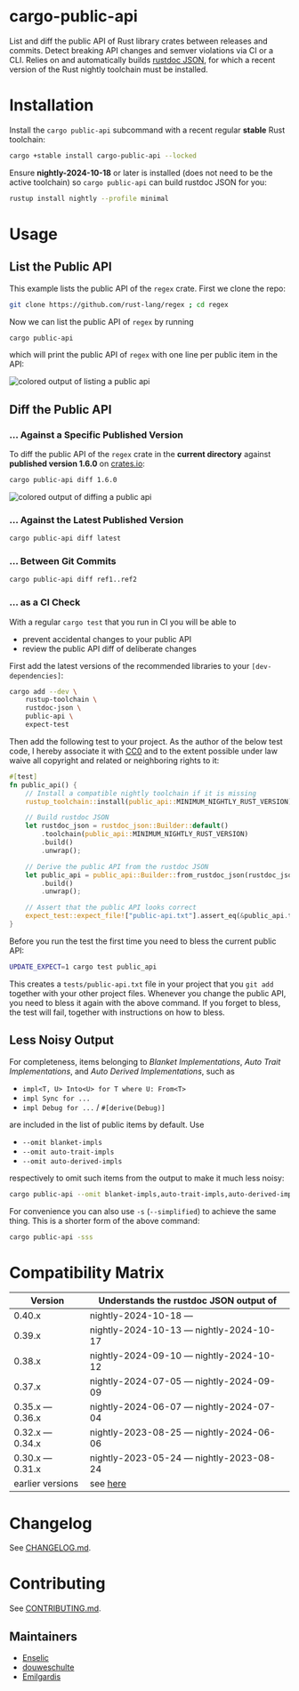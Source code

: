 # cargo-public-api

List and diff the public API of Rust library crates between releases and commits. Detect breaking API changes and semver violations via CI or a CLI. Relies on and automatically builds [rustdoc JSON](https://github.com/rust-lang/rust/issues/76578), for which a recent version of the Rust nightly toolchain must be installed.

# Installation

Install the `cargo public-api` subcommand with a recent regular **stable** Rust toolchain:

```sh
cargo +stable install cargo-public-api --locked
```

Ensure **nightly-2024-10-18** or later is installed (does not need to be the active toolchain) so `cargo public-api` can build rustdoc JSON for you:

```sh
rustup install nightly --profile minimal
```

# Usage

## List the Public API

This example lists the public API of the `regex` crate. First we clone the repo:

```sh
git clone https://github.com/rust-lang/regex ; cd regex
```

Now we can list the public API of `regex` by running

```sh
cargo public-api
```

which will print the public API of `regex` with one line per public item in the API:

<img src="docs/img/list-truncated.webp" alt="colored output of listing a public api">

## Diff the Public API

### … Against a Specific Published Version

To diff the public API of the `regex` crate in the **current directory** against  **published version 1.6.0** on [crates.io](https://crates.io/crates/regex/1.6.0):

```sh
cargo public-api diff 1.6.0
```

<img src="docs/img/diff-specific-published-version.webp" alt="colored output of diffing a public api">


### … Against the Latest Published Version

```sh
cargo public-api diff latest
```

### … Between Git Commits

```sh
cargo public-api diff ref1..ref2
```

### … as a CI Check

<!-- Keep this section in sync with ./public-api/README.md#public-api-surface-test-in-ci -->

With a regular `cargo test` that you run in CI you will be able to
* prevent accidental changes to your public API
* review the public API diff of deliberate changes

First add the latest versions of the recommended libraries to your `[dev-dependencies]`:

```sh
cargo add --dev \
    rustup-toolchain \
    rustdoc-json \
    public-api \
    expect-test
```

Then add the following test to your project. As the author of the below test code, I hereby associate it with [CC0](https://creativecommons.org/publicdomain/zero/1.0/) and to the extent possible under law waive all copyright and related or neighboring rights to it:

<!-- Keep this code in sync with the code in ./rustup-toolchain/tests/rustup-toolchain-lib-tests.rs -->
```rust
#[test]
fn public_api() {
    // Install a compatible nightly toolchain if it is missing
    rustup_toolchain::install(public_api::MINIMUM_NIGHTLY_RUST_VERSION).unwrap();

    // Build rustdoc JSON
    let rustdoc_json = rustdoc_json::Builder::default()
        .toolchain(public_api::MINIMUM_NIGHTLY_RUST_VERSION)
        .build()
        .unwrap();

    // Derive the public API from the rustdoc JSON
    let public_api = public_api::Builder::from_rustdoc_json(rustdoc_json)
        .build()
        .unwrap();

    // Assert that the public API looks correct
    expect_test::expect_file!["public-api.txt"].assert_eq(&public_api.to_string());
}
```

Before you run the test the first time you need to bless the current public API:

```sh
UPDATE_EXPECT=1 cargo test public_api
```

This creates a `tests/public-api.txt` file in your project that you `git add` together with your other project files. Whenever you change the public API, you need to bless it again with the above command. If you forget to bless, the test will fail, together with instructions on how to bless.

## Less Noisy Output

For completeness, items belonging to _Blanket Implementations_, _Auto Trait Implementations_, and _Auto Derived Implementations_, such as

 * `impl<T, U> Into<U> for T where U: From<T>`
 * `impl Sync for ...`
 * `impl Debug for ...` / `#[derive(Debug)]`

are included in the list of public items by default. Use

 * `--omit blanket-impls`
 * `--omit auto-trait-impls`
 * `--omit auto-derived-impls`

respectively to omit such items from the output to make it much less noisy:

```sh
cargo public-api --omit blanket-impls,auto-trait-impls,auto-derived-impls
```

For convenience you can also use `-s` (`--simplified`) to achieve the same thing. This is a shorter form of the above command:

```sh
cargo public-api -sss
```

# Compatibility Matrix

| Version          | Understands the rustdoc JSON output of  |
| ---------------- | --------------------------------------- |
| 0.40.x           | nightly-2024-10-18 —                    |
| 0.39.x           | nightly-2024-10-13 — nightly-2024-10-17 |
| 0.38.x           | nightly-2024-09-10 — nightly-2024-10-12 |
| 0.37.x           | nightly-2024-07-05 — nightly-2024-09-09 |
| 0.35.x — 0.36.x  | nightly-2024-06-07 — nightly-2024-07-04 |
| 0.32.x — 0.34.x  | nightly-2023-08-25 — nightly-2024-06-06 |
| 0.30.x — 0.31.x  | nightly-2023-05-24 — nightly-2023-08-24 |
| earlier versions | see [here](https://github.com/cargo-public-api/cargo-public-api/blob/7056d59cd279610fc61cc9669be3840b0dd8273c/README.md#compatibility-matrix) |

# Changelog

See [CHANGELOG.md](./CHANGELOG.md).

# Contributing

See [CONTRIBUTING.md](./docs/CONTRIBUTING.md).

## Maintainers

- [Enselic](https://github.com/Enselic)
- [douweschulte](https://github.com/douweschulte)
- [Emilgardis](https://github.com/Emilgardis)
